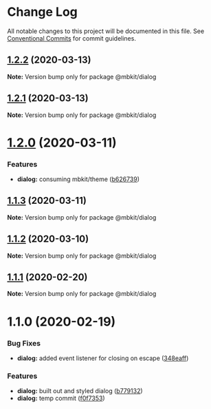# Change Log

All notable changes to this project will be documented in this file.
See [Conventional Commits](https://conventionalcommits.org) for commit guidelines.

## [1.2.2](https://github.com/mindbody/design-system/compare/@mbkit/dialog@1.2.1...@mbkit/dialog@1.2.2) (2020-03-13)

**Note:** Version bump only for package @mbkit/dialog





## [1.2.1](https://github.com/mindbody/design-system/compare/@mbkit/dialog@1.2.0...@mbkit/dialog@1.2.1) (2020-03-13)

**Note:** Version bump only for package @mbkit/dialog





# [1.2.0](https://github.com/mindbody/design-system/compare/@mbkit/dialog@1.1.3...@mbkit/dialog@1.2.0) (2020-03-11)


### Features

* **dialog:** consuming mbkit/theme ([b626739](https://github.com/mindbody/design-system/commit/b62673981892d219f741e3c828158cfea956e8fb))





## [1.1.3](https://github.com/mindbody/design-system/compare/@mbkit/dialog@1.1.2...@mbkit/dialog@1.1.3) (2020-03-11)

**Note:** Version bump only for package @mbkit/dialog





## [1.1.2](https://github.com/mindbody/design-system/compare/@mbkit/dialog@1.1.1...@mbkit/dialog@1.1.2) (2020-03-10)

**Note:** Version bump only for package @mbkit/dialog





## [1.1.1](https://github.com/mindbody/design-system/compare/@mbkit/dialog@1.1.0...@mbkit/dialog@1.1.1) (2020-02-20)

**Note:** Version bump only for package @mbkit/dialog





# 1.1.0 (2020-02-19)


### Bug Fixes

* **dialog:** added event listener for closing on escape ([348eaff](https://github.com/mindbody/design-system/commit/348eaff0893fb27d757e23a1e3947fa749cc4a91))


### Features

* **dialog:** built out and styled dialog ([b779132](https://github.com/mindbody/design-system/commit/b779132c4e2c55b564d95d77a598d44d4bd3d475))
* **dialog:** temp commit ([f0f7353](https://github.com/mindbody/design-system/commit/f0f7353632cfed5ac5f97803610e06db167e89ce))
